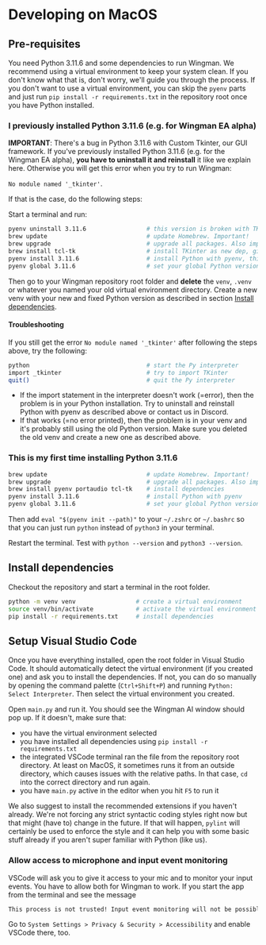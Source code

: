 # Developing on MacOS

## Pre-requisites

You need Python 3.11.6 and some dependencies to run Wingman. We recommend using a virtual environment to keep your system clean. If you don't know what that is, don't worry, we'll guide you through the process. If you don't want to use a virtual environment, you can skip the `pyenv` parts and just run `pip install -r requirements.txt` in the repository root once you have Python installed.

### I previously installed Python 3.11.6 (e.g. for Wingman EA alpha)

**IMPORTANT**: There's a bug in Python 3.11.6 with Custom Tkinter, our GUI framework. If you've previously installed Python 3.11.6 (e.g. for the Wingman EA alpha), **you have to uninstall it and reinstall** it like we explain here. Otherwise you will get this error when you try to run Wingman:

`No module named '_tkinter'`.

If that is the case, do the following steps:

Start a terminal and run:

```bash
pyenv uninstall 3.11.6                 # this version is broken with TKinter, so uninstall it
brew update                            # update Homebrew. Important!
brew upgrade                           # upgrade all packages. Also important!
brew install tcl-tk                    # install TKinter as new dep, given that you already have the others below
pyenv install 3.11.6                   # install Python with pyenv, this time WITH TKinter
pyenv global 3.11.6                    # set your global Python version
```

Then go to your Wingman repository root folder and **delete** the `venv`, `.venv` or whatever you named your old virtual environment directory.
Create a new venv with your new and fixed Python version as described in section [Install dependencies](#install-dependencies).

#### Troubleshooting

If you still get the error `No module named '_tkinter'` after following the steps above, try the following:

```bash
python                                 # start the Py interpreter
import _tkinter                        # try to import TKinter
quit()                                 # quit the Py interpreter
```

- If the import statement in the interpreter doesn't work (=error), then the problem is in your Python installation. Try to uninstall and reinstall Python with pyenv as described above or contact us in Discord.
- If that works (=no error printed), then the problem is in your venv and it's probably still using the old Python version. Make sure you deleted the old venv and create a new one as described above.

### This is my first time installing Python 3.11.6

```bash
brew update                            # update Homebrew. Important!
brew upgrade                           # upgrade all packages. Also important!
brew install pyenv portaudio tcl-tk    # install dependencies
pyenv install 3.11.6                   # install Python with pyenv
pyenv global 3.11.6                    # set your global Python version
```

Then add `eval "$(pyenv init --path)"` to your `~/.zshrc` or `~/.bashrc` so that you can just run `python` instead of `python3` in your terminal.

Restart the terminal. Test with `python --version` and `python3 --version`.

## Install dependencies

Checkout the repository and start a terminal in the root folder.

```bash
python -m venv venv                 # create a virtual environment
source venv/bin/activate            # activate the virtual environment
pip install -r requirements.txt     # install dependencies
```

## Setup Visual Studio Code

Once you have everything installed, open the root folder in Visual Studio Code. It should automatically detect the virtual environment (if you created one) and ask you to install the dependencies. If not, you can do so manually by opening the command palette (`Ctrl+Shift+P`) and running `Python: Select Interpreter`. Then select the virtual environment you created.

Open `main.py` and run it. You should see the Wingman AI window should pop up. If it doesn't, make sure that:

- you have the virtual environment selected
- you have installed all dependencies using `pip install -r requirements.txt`
- the integrated VSCode terminal ran the file from the repository root directory. At least on MacOS, it sometimes runs it from an outside directory, which causes issues with the relative paths. In that case, `cd` into the correct directory and run again.
- you have `main.py` active in the editor when you hit `F5` to run it

We also suggest to install the recommended extensions if you haven't already. We're not forcing any strict syntactic coding styles right now but that might (have to) change in the future. If that will happen, `pylint` will certainly be used to enforce the style and it can help you with some basic stuff already if you aren't super familiar with Python (like us).

### Allow access to microphone and input event monitoring

VSCode will ask you to give it access to your mic and to monitor your input events. You have to allow both for Wingman to work. If you start the app from the terminal and see the message

```bash
This process is not trusted! Input event monitoring will not be possible until it is added to accessibility clients.
```

Go to `System Settings > Privacy & Security > Accessibility` and enable VSCode there, too.
